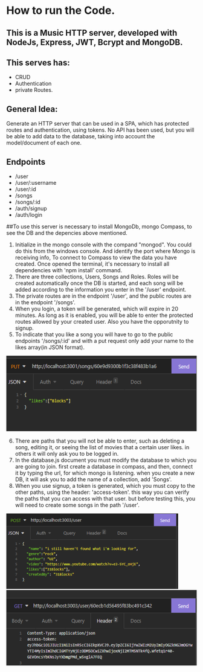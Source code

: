 # How to run the Code.

## This is a Music HTTP server, developed with NodeJs, Express, JWT, Bcrypt and MongoDB.

## This serves has:
- CRUD
- Authentication
- private Routes.

## General Idea:
Generate an HTTP server that can be used in a SPA, which has protected routes and authentication, using tokens. 
No API has been used, but you will be able to add data to the database, taking into account the model/document of each one.

## Endpoints
 - /user
 - /user/:username
 - /user/:id
 - /songs
 - /songs/:id
 - /auth/signup
 - /auth/login

##To use this server is necessary to install MongoDb, mongo Compass, to see the DB and the depencies above mentioned.
1. Initialize in the mongo console with the compand "mongod". You could do this from the windows console. And identify the port where Mongo is receiving  info, To connect to Compass to view the data you have created. Once opened the terminal, it's necessary to install all dependencies with 'npm install' command.
2. There are three collections, Users, Songs and Roles. Roles will be created automatically once the DB is started, and each song will be added according to the information you enter in the '/user' endpoint.
3. The private routes are in the endpoint '/user', and the public routes are in the endpoint '/songs'.
4. When you login, a token will be generated, which will expire in 20 minutes. As long as it is enabled, you will be able to enter the protected routes allowed by your created user. Also you have the opporutnity to signup.
5. To indicate that you like a song you will have to go to the public endpoints '/songs/:id' and with a put request only add your name to the likes array(in JSON format). 

  <div>
  <img height="200" src="/src/Assets/Screenshot_1.png" />
  </div> 

6. There are paths that you will not be able to enter, such as deleting a song, editing it, or seeing the list of movies that a certain user likes. in others it will only ask you to be logged in.
7. In the database.js document you must modify the database to which you are going to join. first create a database in compass, and then, connect it by typing the url, for which mongo is listening. when you create a new DB, it will ask you to add the name of a collection, add 'Songs'.
8. When you use signup, a token is generated, which you must copy to the other paths, using the header: 'access-token'. this way you can verify the paths that you can access with that user. but before testing this, you will need to create some songs in the path '/user'.
<div>
<img height="200" src="/src/Assets/post.png" />
<img height="200" src="/src/Assets/get.png" />
</div>